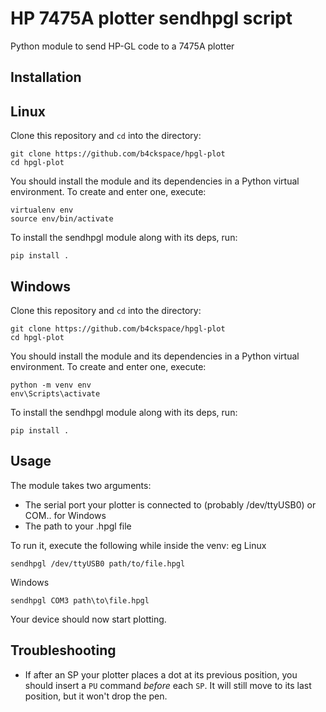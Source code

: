 # HP 7475A plotter sendhpgl script

Python module to send HP-GL code to a 7475A plotter

## Installation

## Linux

Clone this repository and `cd` into the directory:

```
git clone https://github.com/b4ckspace/hpgl-plot
cd hpgl-plot
```

You should install the module and its dependencies in a Python virtual environment. To create and enter one, execute:

```
virtualenv env
source env/bin/activate
```

To install the sendhpgl module along with its deps, run:

```
pip install .
```

## Windows

Clone this repository and `cd` into the directory:

```
git clone https://github.com/b4ckspace/hpgl-plot
cd hpgl-plot
```

You should install the module and its dependencies in a Python virtual environment. To create and enter one, execute:

```
python -m venv env
env\Scripts\activate
```

To install the sendhpgl module along with its deps, run:

```
pip install .
```


## Usage

The module takes two arguments:

* The serial port your plotter is connected to (probably /dev/ttyUSB0) or COM.. for Windows
* The path to your .hpgl file

To run it, execute the following while inside the venv:
eg Linux
```
sendhpgl /dev/ttyUSB0 path/to/file.hpgl
```
Windows 
```
sendhpgl COM3 path\to\file.hpgl
```

Your device should now start plotting.

## Troubleshooting

* If after an SP your plotter places a dot at its previous position, you should insert a `PU` command *before* each `SP`. It will still move to its last position, but it won't drop the pen.
